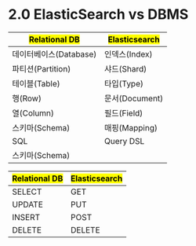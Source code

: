 # 2.0 ElasticSearch vs DBMS



| <mark style="background-color:yellow;">**Relational DB**</mark> | <mark style="background-color:yellow;">**Elasticsearch**</mark> |
| --------------------------------------------------------------- | --------------------------------------------------------------- |
| 데이터베이스(Database)                                                | 인덱스(Index)                                                      |
| 파티션(Partition)                                                  | 샤드(Shard)                                                       |
| 테이블(Table)                                                      | 타입(Type)                                                        |
| 행(Row)                                                          | 문서(Document)                                                    |
| 열(Column)                                                       | 필드(Field)                                                       |
| 스키마(Schema)                                                     | 매핑(Mapping)                                                     |
| SQL                                                             | Query DSL                                                       |
| 스키마(Schema)                                                     |                                                                 |



| <mark style="background-color:yellow;">**Relational DB**</mark> |  <mark style="background-color:yellow;">**Elasticsearch**</mark> |
| --------------------------------------------------------------- | ---------------------------------------------------------------- |
| SELECT                                                          | GET                                                              |
| UPDATE                                                          | PUT                                                              |
| INSERT                                                          | POST                                                             |
| DELETE                                                          | DELETE                                                           |





